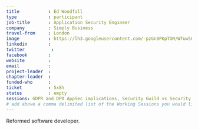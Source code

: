 ```yaml
---
title           : Ed Woodfall
type            : participant
job-title       : Application Security Engineer
company         : Simply Business
travel-from     : London
image           : https://lh3.googleusercontent.com/-pzGn8PKpTOM/WTuwSQMNfmI/AAAAAAAAAAs/11412O3Oxhw24UioEzq3JPomytiuWRHFwCEw/w280-h280-p/IMG_1110.JPG
linkedin        :
twitter          :
facebook        :
website         :
email           :
project-leader  :
chapter-leader  :
funded-who      :
ticket          : 5x8h
status          : empty
sessions: GDPR and DPO AppSec implications, Security Guild vs Security Champions, BDD for Cloud Security, Threat Modeling Where do I Start?, Recruiting AppSec Talent, Securing the CI Pipeline, Security Champions, AppSec Review and Pentest Playbook, Threat and Vulnerability Management, Writing Security Tests, Teaching Attacker perspective to Developers, IAM for REST APIs, Scaling Static Analysis Reviews and Deployments
# add above a comma delimited list of the Working Sessions you would like to attend (use the session's title)
---
```


<!-- put more details about participant here -->
Reformed software developer. 
